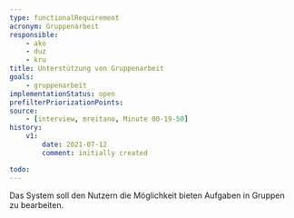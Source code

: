 ```yaml
---
type: functionalRequirement
acronym: Gruppenarbeit
responsible: 
    - ako
    - duz
    - kru
title: Unterstützung von Gruppenarbeit
goals: 
    - gruppenarbeit
implementationStatus: open
prefilterPriorizationPoints:
source:
    - [interview, mreitano, Minute 00-19-50]
history:
    v1:
        date: 2021-07-12
        comment: initially created

todo:
---
```


Das System soll den Nutzern die Möglichkeit bieten Aufgaben in Gruppen zu bearbeiten.
